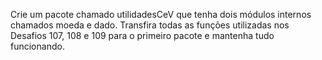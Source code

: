 Crie um pacote chamado utilidadesCeV que tenha dois módulos internos chamados moeda e dado.
Transfira todas as funções utilizadas nos Desafios 107, 108 e 109 para o primeiro pacote e mantenha tudo funcionando.